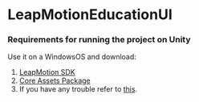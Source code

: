 # LeapMotionEducationUI

### Requirements for running the project on Unity
Use it on a WindowsOS and download:
1. [LeapMotion SDK](https://developer.leapmotion.com/get-started)
2. [Core Assets Package](https://developer.leapmotion.com/unity/#5436356)
3. If you have any trouble refer to [this](https://www.youtube.com/watch?v=Wh3YK2OcI4M).



